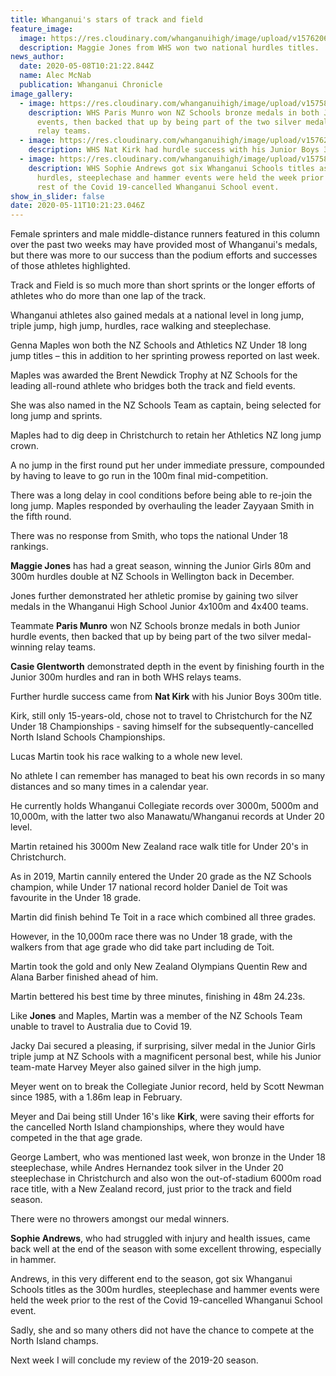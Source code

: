 ```yaml
---
title: Whanganui's stars of track and field
feature_image:
  image: https://res.cloudinary.com/whanganuihigh/image/upload/v1576206461/News/Maggie_Jones_chron_12.12.19.jpg
  description: Maggie Jones from WHS won two national hurdles titles.
news_author:
  date: 2020-05-08T10:21:22.844Z
  name: Alec McNab
  publication: Whanganui Chronicle
image_gallery:
  - image: https://res.cloudinary.com/whanganuihigh/image/upload/v1575873251/News/16.jpg
    description: WHS Paris Munro won NZ Schools bronze medals in both Junior hurdle
      events, then backed that up by being part of the two silver medal-winning
      relay teams.
  - image: https://res.cloudinary.com/whanganuihigh/image/upload/v1576206614/News/Nat_Kirk_Chron_12.12.19.jpg
    description: WHS Nat Kirk had hurdle success with his Junior Boys 300m title.
  - image: https://res.cloudinary.com/whanganuihigh/image/upload/v1575873249/News/18.jpg
    description: WHS Sophie Andrews got six Whanganui Schools titles as the 300m
      hurdles, steeplechase and hammer events were held the week prior to the
      rest of the Covid 19-cancelled Whanganui School event.
show_in_slider: false
date: 2020-05-11T10:21:23.046Z
---
```

Female sprinters and male middle-distance runners featured in this column over the past two weeks may have provided most of Whanganui's medals, but there was more to our success than the podium efforts and successes of those athletes highlighted.

Track and Field is so much more than short sprints or the longer efforts of athletes who do more than one lap of the track.

Whanganui athletes also gained medals at a national level in long jump, triple jump, high jump, hurdles, race walking and steeplechase.

Genna Maples won both the NZ Schools and Athletics NZ Under 18 long jump titles – this in addition to her sprinting prowess reported on last week.

Maples was awarded the Brent Newdick Trophy at NZ Schools for the leading all-round athlete who bridges both the track and field events.

She was also named in the NZ Schools Team as captain, being selected for long jump and sprints.

Maples had to dig deep in Christchurch to retain her Athletics NZ long jump crown.

A no jump in the first round put her under immediate pressure, compounded by having to leave to go run in the 100m final mid-competition.

There was a long delay in cool conditions before being able to re-join the long jump.
Maples responded by overhauling the leader Zayyaan Smith in the fifth round.

There was no response from Smith, who tops the national Under 18 rankings.

**Maggie Jones** has had a great season, winning the Junior Girls 80m and 300m hurdles double at NZ Schools in Wellington back in December.

Jones further demonstrated her athletic promise by gaining two silver medals in the Whanganui High School Junior 4x100m and 4x400 teams.

Teammate **Paris Munro** won NZ Schools bronze medals in both Junior hurdle events, then backed that up by being part of the two silver medal-winning relay teams.

**Casie Glentworth** demonstrated depth in the event by finishing fourth in the Junior 300m hurdles and ran in both WHS relays teams.

Further hurdle success came from **Nat Kirk** with his Junior Boys 300m title.

Kirk, still only 15-years-old, chose not to travel to Christchurch for the NZ Under 18 Championships - saving himself for the subsequently-cancelled North Island Schools Championships.

Lucas Martin took his race walking to a whole new level.

No athlete I can remember has managed to beat his own records in so many distances and so many times in a calendar year.

He currently holds Whanganui Collegiate records over 3000m, 5000m and 10,000m, with the latter two also Manawatu/Whanganui records at Under 20 level.

Martin retained his 3000m New Zealand race walk title for Under 20's in Christchurch.

As in 2019, Martin cannily entered the Under 20 grade as the NZ Schools champion, while Under 17 national record holder Daniel de Toit was favourite in the Under 18 grade.

Martin did finish behind Te Toit in a race which combined all three grades.

However, in the 10,000m race there was no Under 18 grade, with the walkers from that age grade who did take part including de Toit.

Martin took the gold and only New Zealand Olympians Quentin Rew and Alana Barber finished ahead of him.

Martin bettered his best time by three minutes, finishing in 48m 24.23s.

Like **Jones** and Maples, Martin was a member of the NZ Schools Team unable to travel to Australia due to Covid 19.

Jacky Dai secured a pleasing, if surprising, silver medal in the Junior Girls triple jump at NZ Schools with a magnificent personal best, while his Junior team-mate Harvey Meyer also gained silver in the high jump.

Meyer went on to break the Collegiate Junior record, held by Scott Newman since 1985, with a 1.86m leap in February.

Meyer and Dai being still Under 16's like **Kirk**, were saving their efforts for the cancelled North Island championships, where they would have competed in the that age grade.

George Lambert, who was mentioned last week, won bronze in the Under 18 steeplechase, while Andres Hernandez took silver in the Under 20 steeplechase in Christchurch and also won the out-of-stadium 6000m road race title, with a New Zealand record, just prior to the track and field season.

There were no throwers amongst our medal winners.

**Sophie Andrews**, who had struggled with injury and health issues, came back well at the end of the season with some excellent throwing, especially in hammer.

Andrews, in this very different end to the season, got six Whanganui Schools titles as the 300m hurdles, steeplechase and hammer events were held the week prior to the rest of the Covid 19-cancelled Whanganui School event.

Sadly, she and so many others did not have the chance to compete at the North Island champs.

Next week I will conclude my review of the 2019-20 season.